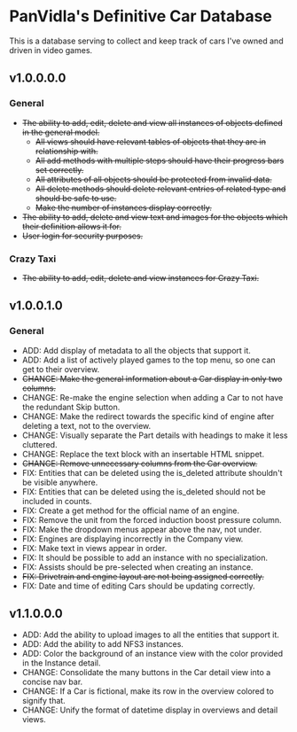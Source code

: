 # PanVidla's Definitive Car Database
This is a database serving to collect and keep track of cars I've owned and driven in video games.

## v1.0.0.0.0
### General
* ~~The ability to add, edit, delete and view all instances of objects defined in the general model.~~
  * ~~All views should have relevant tables of objects that they are in relationship with.~~
  * ~~All add methods with multiple steps should have their progress bars set correctly.~~
  * ~~All attributes of all objects should be protected from invalid data.~~
  * ~~All delete methods should delete relevant entries of related type and should be safe to use.~~
  * ~~Make the number of instances display correctly.~~
* ~~The ability to add, delete and view text and images for the objects which their definition allows it for.~~
* ~~User login for security purposes.~~

### Crazy Taxi
* ~~The ability to add, edit, delete and view instances for Crazy Taxi.~~

## v1.0.0.1.0
### General
* ADD: Add display of metadata to all the objects that support it.
* ADD: Add a list of actively played games to the top menu, so one can get to their overview.
* ~~CHANGE: Make the general information about a Car display in only two columns.~~
* CHANGE: Re-make the engine selection when adding a Car to not have the redundant Skip button.
* CHANGE: Make the redirect towards the specific kind of engine after deleting a text, not to the overview.
* CHANGE: Visually separate the Part details with headings to make it less cluttered.
* CHANGE: Replace the text block with an insertable HTML snippet.
* ~~CHANGE: Remove unnecessary columns from the Car overview.~~
* FIX: Entities that can be deleted using the is_deleted attribute shouldn't be visible anywhere.
* FIX: Entities that can be deleted using the is_deleted should not be included in counts.
* FIX: Create a get method for the official name of an engine.
* FIX: Remove the unit from the forced induction boost pressure column.
* FIX: Make the dropdown menus appear above the nav, not under.
* FIX: Engines are displaying incorrectly in the Company view.
* FIX: Make text in views appear in order.
* FIX: It should be possible to add an instance with no specialization.
* FIX: Assists should be pre-selected when creating an instance.
* ~~FIX: Drivetrain and engine layout are not being assigned correctly.~~
* FIX: Date and time of editing Cars should be updating correctly.

## v1.1.0.0.0
* ADD: Add the ability to upload images to all the entities that support it.
* ADD: Add the ability to add NFS3 instances.
* ADD: Color the background of an instance view with the color provided in the Instance detail.
* CHANGE: Consolidate the many buttons in the Car detail view into a concise nav bar.
* CHANGE: If a Car is fictional, make its row in the overview colored to signify that.
* CHANGE: Unify the format of datetime display in overviews and detail views.
